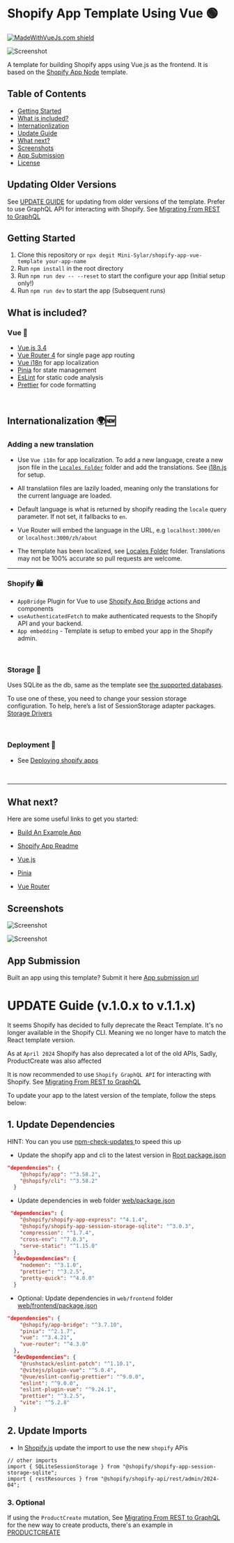 # Shopify App Template Using Vue 🟢

[![MadeWithVueJs.com shield](https://madewithvuejs.com/storage/repo-shields/4969-shield.svg)](https://madewithvuejs.com/p/shopify-vue-app-template/shield-link)


![Screenshot](https://drive.google.com/uc?id=1VKbiGd09QJ9c_TjpffQ5zasqxVLzqfgc)

A template for building Shopify apps using Vue.js as the frontend. It is based on the [Shopify App Node](https://github.com/Shopify/shopify-app-template-node) template.

## Table of Contents

- [Getting Started](#getting-started)
- [What is included?](#what-is-included)
- [Internationlization](#internationlization)
- [Update Guide](#update-guide-v10x-to-v11x)
- [What next?](#what-next)
- [Screenshots](#screenshots)
- [App Submission](#app-submission)
- [License](#license)

## Updating Older Versions

See [UPDATE GUIDE](#update-guide-v10x-to-v11x) for updating from older versions of the template.
Prefer to use GraphQL API for interacting with Shopify. See [Migrating From REST to GraphQL](https://shopify.dev/docs/api/admin/migrate)

## Getting Started

1. Clone this repository or `npx degit Mini-Sylar/shopify-app-vue-template your-app-name`
2. Run `npm install` in the root directory
3. Run `npm run dev -- --reset` to start the configure your app (Initial setup only!)
4. Run `npm run dev` to start the app (Subsequent runs)

## What is included?

### Vue 💚

- [Vue.js 3.4](https://vuejs.org/)
- [Vue Router 4](https://router.vuejs.org/) for single page app routing
- [Vue i18n](https://vue-i18n.intlify.dev/) for app localization
- [Pinia](https://pinia.esm.dev/) for state management
- [EsLint](https://eslint.org/) for static code analysis
- [Prettier](https://prettier.io/) for code formatting

<br>

## Internationalization 🌍🆕

### Adding a new translation

- Use `Vue i18n` for app localization. To add a new language, create a new json file in the [`Locales Folder`](./web/frontend/src/locales/) folder and add the translations. See [i18n.js](./web/frontend/src/i18n.js) for setup.

- All translatiion files are lazily loaded, meaning only the translations for the current language are loaded.

- Default language is what is returned by shopify reading the `locale` query parameter. If not set, it fallbacks to `en`.

- Vue Router will embed the language in the URL, e.g `localhost:3000/en` or `localhost:3000/zh/about`

- The template has been localized, see [Locales Folder](./web/frontend/src/locales/) folder. Translations may not be 100% accurate so pull requests are welcome.

<hr>

### Shopify 🛍

- `AppBridge` Plugin for Vue to use [Shopify App Bridge](https://shopify.dev/tools/app-bridge) actions and components
- `useAuthenticatedFetch` to make authenticated requests to the Shopify API and your backend.
- `App embedding` - Template is setup to embed your app in the Shopify admin.

<br>

### Storage 💽

Uses SQLite as the db, same as the template see [the supported databases](https://github.com/Shopify/shopify-app-template-node#application-storage).

To use one of these, you need to change your session storage configuration. To help, here’s a list of SessionStorage adapter packages. [Storage Drivers](https://github.com/Shopify/shopify-api-js/blob/main/docs/guides/session-storage.md)

<br>

### Deployment 🚀

- See [Deploying shopify apps](https://github.com/Shopify/shopify-app-template-node#deployment)

<br>
<hr>

## What next?

Here are some useful links to get you started:

- [Build An Example App](https://shopify.dev/docs/apps/getting-started/build-app-example)
- [Shopify App Readme](https://github.com/Shopify/shopify-app-template-node#shopify-app-template---node)

- [Vue.js](https://vuejs.org/guide/quick-start.html)
- [Pinia](https://pinia.vuejs.org/introduction.html)
- [Vue Router](https://router.vuejs.org/guide/#html)

## Screenshots

![Screenshot](https://drive.google.com/uc?id=1p32XhaiVRQ9eSAmNQ1Hk2T-V5hmb9CFa)

![Screenshot](https://drive.google.com/uc?id=1yCr3lc3yqzgyV3ZiTSJjlIEVPtNY27LX)

## App Submission

Built an app using this template? Submit it here [App submission url](https://forms.gle/K8VGCqvcvfBRSug58)

# UPDATE Guide (v.1.0.x to v.1.1.x)

It seems Shopify has decided to fully deprecate the React Template. It's no longer available in the Shopify CLI. Meaning we no longer have to match the React template version.

As at `April 2024` Shopify has also deprecated a lot of the old APIs, Sadly, ProductCreate was also affected

It is now recommended to use `Shopify GraphQL API` for interacting with Shopify. See [Migrating From REST to GraphQL](https://shopify.dev/docs/api/admin/migrate)

To update your app to the latest version of the template, follow the steps below:

## 1. Update Dependencies

HINT: You can you use [npm-check-updates
](https://www.npmjs.com/package/npm-check-updates) to speed this up

- Update the shopify app and cli to the latest version in [Root package.json](package.json)

```JSON
"dependencies": {
    "@shopify/app": "^3.58.2",
    "@shopify/cli": "^3.58.2"
  }
```

- Update dependencies in web folder [web/package.json](web/package.json)

```JSON
 "dependencies": {
    "@shopify/shopify-app-express": "^4.1.4",
    "@shopify/shopify-app-session-storage-sqlite": "^3.0.3",
    "compression": "^1.7.4",
    "cross-env": "^7.0.3",
    "serve-static": "^1.15.0"
  },
  "devDependencies": {
    "nodemon": "^3.1.0",
    "prettier": "^3.2.5",
    "pretty-quick": "^4.0.0"
  }
```

- Optional: Update dependencies in `web/frontend` folder [web/frontend/package.json](web/frontend/package.json)

```JSON
"dependencies": {
    "@shopify/app-bridge": "^3.7.10",
    "pinia": "^2.1.7",
    "vue": "^3.4.21",
    "vue-router": "^4.3.0"
  },
  "devDependencies": {
    "@rushstack/eslint-patch": "^1.10.1",
    "@vitejs/plugin-vue": "^5.0.4",
    "@vue/eslint-config-prettier": "^9.0.0",
    "eslint": "^9.0.0",
    "eslint-plugin-vue": "^9.24.1",
    "prettier": "^3.2.5",
    "vite": "^5.2.8"
  }
```

## 2. Update Imports

- In [Shopify.js](./web/shopify.js) update the import to use the new `shopify` APis

```JS
// other imports
import { SQLiteSessionStorage } from "@shopify/shopify-app-session-storage-sqlite";
import { restResources } from "@shopify/shopify-api/rest/admin/2024-04";
```

### 3. Optional

If using the `ProductCreate` mutation, See [Migrating From REST to GraphQL](https://shopify.dev/docs/api/admin/migrate) for the new way to create products, there's an example in [PRODUCTCREATE](./web/product-creator.js)
